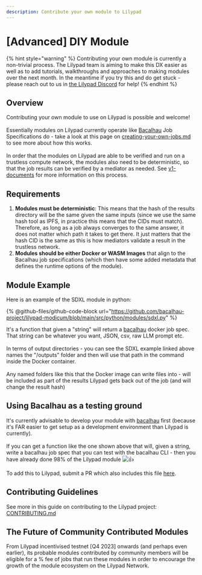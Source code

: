 ```yaml
---
description: Contribute your own module to Lilypad
---
```


# \[Advanced] DIY Module

{% hint style="warning" %}
Contributing your own module is currently a non-trivial process. The Lilypad team is aiming to make this DX easier as well as to add tutorials, walkthroughs and approaches to making modules over the next month. In the meantime if you try this and do get stuck - please reach out to us in [the Lilypad Discord](https://discord.gg/wgABDs89) for help!
{% endhint %}

## Overview

Contributing your own module to use on Lilypad is possible and welcome!\
\
Essentially modules on Lilypad currently operate like [Bacalhau](https://docs.bacalhau.org) Job Specifications do - take a look at this page on [creating-your-own-jobs.md](../../lilypad-v0-deprecated/reference/creating-your-own-jobs.md "mention") to see more about how this works.\
\
In order that the modules on Lilypad are able to be verified and run on a trustless compute network, the modules also need to be deterministic, so that the job results can be verified by a mediator as needed. See [v1-documents](../../../../research-and-vision/v1-documents/ "mention") for more information on this process.

## Requirements

1. **Modules must be deterministic**: This means that the hash of the results directory will be the same given the same inputs (since we use the same hash tool as IPFS, in practice this means that the CIDs must match). Therefore, as long as a job always converges to the same answer, it does not matter which path it takes to get there. It just matters that the hash CID is the same as this is how mediators validate a result in the trustless network.
2. **Modules should be either Docker or WASM Images** that align to the Bacalhau job specifications (which then have some added metadata that defines the runtime options of the module).

## Module Example

Here is an example of the SDXL module in python:

{% @github-files/github-code-block url="https://github.com/bacalhau-project/lilypad-modicum/blob/main/src/python/modules/sdxl.py" %}

It's a function that given a "string" will return a [bacalhau](../../lilypad-v0-deprecated/reference/creating-your-own-jobs.md) docker job spec. That string can be whatever you want, JSON, csv, raw LLM prompt etc.\
\
In terms of output directories - you can see the SDXL example linked above names the "/outputs" folder and then will use that path in the command inside the Docker container.\
\
Any named folders like this that the Docker image can write files into - will be included as part of the results Lilypad gets back out of the job (and will change the result hash)

## Using Bacalhau as a testing ground

It's currently advisable to develop your module with [bacalhau](https://docs.bacalhau.org) first (because it's FAR easier to get setup as a development environment than Lilypad is currently).\
\
If you can get a function like the one shown above that will, given a string, write a bacalhau job spec that you can test with the bacalhau CLI - then you have already done 98% of the Lilypad module ![:+1:](https://a.slack-edge.com/production-standard-emoji-assets/14.0/apple-medium/1f44d.png)

To add this to Lilypad, submit a PR which also includes this file [here](https://github.com/bacalhau-project/lilypad-modicum/blob/main/src/python/modicum/Modules.py).

## Contributing Guidelines

See more in this guide on contributing to the Lilypad project: [CONTRIBUTING.md](https://github.com/bacalhau-project/lilypad-modicum/blob/main/CONTRIBUTING.md)

## The Future of Community Contributed Modules

From Lilypad incentivised testnet \[Q4 2023] onwards (and perhaps even earlier), its probable modules contributed by community members will be eligible for a % fee of jobs that run these modules in order to encourage the growth of the module ecosystem on the Lilypad Network.
